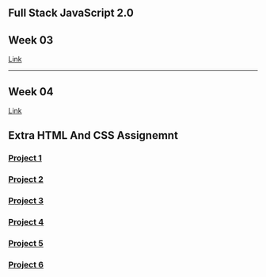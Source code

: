 ## Full Stack JavaScript 2.0

## Week 03

[Link ](./Week%2003/readme.md)


---

## Week 04

[Link](./Week%2004/readme.md)

## Extra HTML And CSS Assignemnt

### [Project 1](./HTML%20and%20CSS/01_Project-%20Credit%20Card%20Landing%20Page)

### [Project 2](./HTML%20and%20CSS/02_Project-%20Hosting%20Site%20Landing%20Page)

### [Project 3](./HTML%20and%20CSS/03_Project-%20Gaming%20Landing%20Page)

### [Project 4](./HTML%20and%20CSS/04_Project-%20Real%20Estate%20Landing%20Page)

### [Project 5](./HTML%20and%20CSS/05_Project-%20Beats%20Landing%20Page)

### [Project 6](./HTML%20and%20CSS/06_Project-%20Data%20Analytics%20Landing%20Page)
